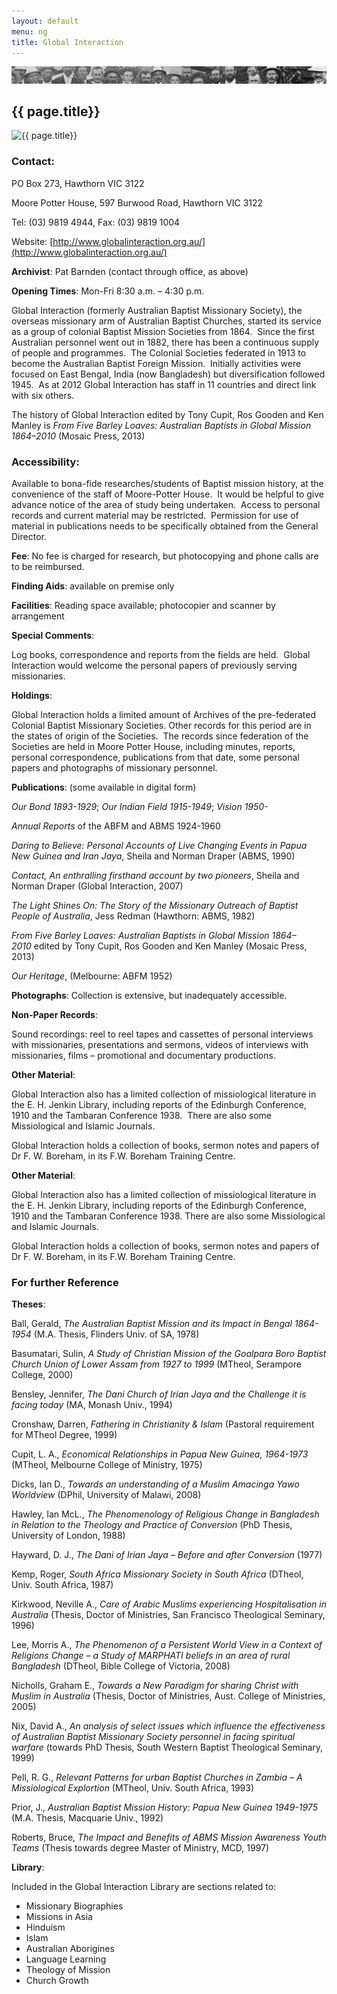 ```yaml
---
layout: default
menu: ng
title: Global Interaction
---
```


![Faces](/images/biblio.jpg)
## {{ page.title}}

![{{ page.title}}](/immages/globalInteraction.png)

### Contact:

PO Box 273, Hawthorn VIC 3122

Moore Potter House, 597 Burwood Road, Hawthorn VIC 3122

Tel: (03) 9819 4944, Fax: (03) 9819 1004

Website: [http://www.globalinteraction.org.au/](http://www.globalinteraction.org.au/)

  

**Archivist**: Pat Barnden (contact through office, as above)

  

**Opening Times**: Mon-Fri 8:30 a.m. – 4:30 p.m.

  

Global Interaction (formerly Australian Baptist Missionary Society), the overseas missionary arm of Australian Baptist Churches, started its service as a group of colonial Baptist Mission Societies from 1864.  Since the first Australian personnel went out in 1882, there has been a continuous supply of people and programmes.  The Colonial Societies federated in 1913 to become the Australian Baptist Foreign Mission.  Initially activities were focused on East Bengal, India (now Bangladesh) but diversification followed 1945.  As at 2012 Global Interaction has staff in 11 countries and direct link with six others.

  

The history of Global Interaction edited by Tony Cupit, Ros Gooden and Ken Manley is *From Five Barley Loaves: Australian Baptists in Global Mission 1864–2010* (Mosaic Press, 2013)

  

### Accessibility:  

Available to bona-fide researches/students of Baptist mission history, at the convenience of the staff of Moore-Potter House.  It would be helpful to give advance notice of the area of study being undertaken.  Access to personal records and current material may be restricted.  Permission for use of material in publications needs to be specifically obtained from the General Director.

  

**Fee**: No fee is charged for research, but photocopying and phone calls are to be reimbursed.

  

**Finding Aids**: available on premise only

  

**Facilities**: Reading space available; photocopier and scanner by arrangement

  

**Special Comments**:

Log books, correspondence and reports from the fields are held.  Global Interaction would welcome the personal papers of previously serving missionaries.

  

**Holdings**:

Global Interaction holds a limited amount of Archives of the pre-federated Colonial Baptist Missionary Societies. Other records for this period are in the states of origin of the Societies.  The records since federation of the Societies are held in Moore Potter House, including minutes, reports, personal correspondence, publications from that date, some personal papers and photographs of missionary personnel.

  

**Publications**: (some available in digital form)

*Our Bond 1893-1929*; *Our Indian Field 1915-1949*; *Vision 1950-*

*Annual Reports* of the ABFM and ABMS 1924-1960

*Daring to Believe: Personal Accounts of Live Changing Events in Papua New Guinea and Iran Jaya*, Sheila and Norman Draper (ABMS, 1990)

*Contact, An enthralling firsthand account by two pioneers*, Sheila and Norman Draper (Global Interaction, 2007)

*The Light Shines On: The Story of the Missionary Outreach of Baptist People of Australia*, Jess Redman (Hawthorn: ABMS, 1982)

*From Five Barley Loaves: Australian Baptists in Global Mission 1864–2010* edited by Tony Cupit, Ros Gooden and Ken Manley (Mosaic Press, 2013)

*Our Heritage*, (Melbourne: ABFM 1952)

  

**Photographs**: Collection is extensive, but inadequately accessible.

  

**Non-Paper Records**:

Sound recordings: reel to reel tapes and cassettes of personal interviews with missionaries, presentations and sermons, videos of interviews with missionaries, films – promotional and documentary productions.

  

**Other Material**:

Global Interaction also has a limited collection of missiological literature in the E. H. Jenkin Library, including reports of the Edinburgh Conference, 1910 and the Tambaran Conference 1938.  There are also some Missiological and Islamic Journals.

Global Interaction holds a collection of books, sermon notes and papers of Dr F. W. Boreham, in its F.W. Boreham Training Centre.

**Other Material**:

Global Interaction also has a limited collection of missiological literature in the E. H. Jenkin Library, including reports of the Edinburgh Conference, 1910 and the Tambaran Conference 1938.  There are also some Missiological and Islamic Journals.



Global Interaction holds a collection of books, sermon notes and papers of Dr F. W. Boreham, in its F.W. Boreham Training Centre.



### For further Reference



**Theses**:

Ball, Gerald, *The Australian Baptist Mission and its Impact in Bengal 1864-1954*  (M.A. Thesis, Flinders Univ. of SA, 1978)

Basumatari, Sulin, *A Study of Christian Mission of the Goalpara Boro Baptist Church Union of Lower Assam from 1927 to 1999* (MTheol, Serampore College, 2000)

Bensley, Jennifer, *The Dani Church of Irian Jaya and the Challenge it is facing today* (MA, Monash Univ., 1994)

Cronshaw, Darren, *Fathering in Christianity & Islam* (Pastoral requirement for MTheol Degree, 1999)

Cupit, L. A., *Economical Relationships in Papua New Guinea, 1964-1973* (MTheol, Melbourne College of Ministry, 1975)

Dicks, Ian D., *Towards an understanding of a Muslim Amacinga Yawo Worldview* (DPhil, University of Malawi, 2008)

Hawley, Ian McL., *The Phenomenology of Religious Change in Bangladesh in Relation to the Theology and Practice of Conversion* (PhD Thesis, University of London, 1988)

Hayward, D. J., *The Dani of Irian Jaya – Before and after Conversion* (1977)

Kemp,  Roger, *South Africa Missionary Society in South Africa* (DTheol, Univ. South Africa, 1987)

Kirkwood, Neville A., *Care of Arabic Muslims experiencing Hospitalisation in Australia* (Thesis, Doctor of Ministries, San Francisco Theological Seminary, 1996)

Lee, Morris A., *The Phenomenon of a Persistent World View in a Context of Religions Change – a Study of MARPHATI beliefs in an area of rural Bangladesh* (DTheol, Bible College of Victoria, 2008)

Nicholls, Graham E., *Towards a New Paradigm for sharing Christ with Muslim in Australia* (Thesis, Doctor of Ministries, Aust. College of Ministries, 2005)

Nix, David A., *An analysis of select issues which influence the effectiveness of Australian Baptist Missionary Society personnel in facing spiritual warfare* (towards PhD Thesis, South Western Baptist Theological Seminary, 1999)

Pell, R. G., *Relevant Patterns for urban Baptist Churches in Zambia – A Missiological Explortion* (MTheol, Univ. South Africa, 1993)

Prior, J., *Australian Baptist Mission History: Papua New Guinea 1949-1975* (M.A. Thesis, Macquarie Univ., 1992)

Roberts, Bruce, *The Impact and Benefits of ABMS Mission Awareness Youth Teams* (Thesis towards degree Master of Ministry, MCD, 1997)



**Library**:

Included in the Global Interaction Library are sections related to:

- Missionary Biographies
- Missions in Asia
- Hinduism
- Islam
- Australian Aborigines
- Language Learning
- Theology of Mission
- Church Growth